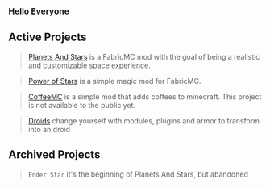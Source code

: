 ### Hello Everyone

## Active Projects
> [Planets And Stars](https://github.com/Rochedo098/Planets-and-Stars) is a FabricMC mod with the goal of being a realistic and customizable space experience.

> [Power of Stars](https://github.com/Rochedo098/PowerOfStars)  is a simple magic mod for FabricMC.

> [CoffeeMC](https://github.com/Rochedo098/CoffeeMC) is a simple mod that adds coffees to minecraft. This project is not available to the public yet.  

> [Droids](https://github.com/Rochedo098/Droids) change yourself with modules, plugins and armor to transform into an droid 
  
## Archived Projects
> `Ender Star` it's the beginning of Planets And Stars, but abandoned

<!--`Advanced Security` is a port of Security Craft, but unfinished and totally abandoned-->
